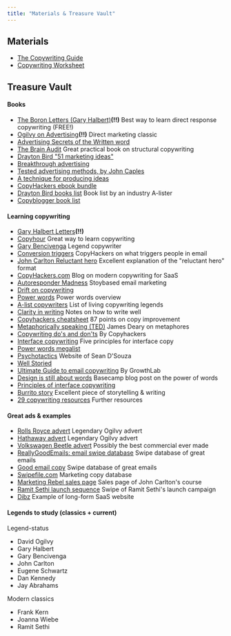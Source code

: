 ```yaml
---
title: "Materials & Treasure Vault"
---
```


## Materials
-  <a target="_blank" href="https://s3.eu-west-2.amazonaws.com/growthcasts-course-materials/Copywriting+Guide.pdf">The Copywriting Guide</a>
-  <a target="_blank" href="https://s3.eu-west-2.amazonaws.com/growthcasts-course-materials/Growthcasts+BONUS+Materials+-+Copywriting+Worksheet.pdf">Copywriting Worksheet</a>


## Treasure Vault

#### Books

- [The Boron Letters (Gary Halbert)](http://www.thegaryhalbertletter.com/Boron/BoronLetterCh1.htm)**(!!)** Best way to learn direct response copywriting (FREE!)
- [Ogilvy on Advertising](https://www.amazon.com/Ogilvy-Advertising-David/dp/039472903X/ref=pd_bxgy_14_img_2?_encoding=UTF8&psc=1&refRID=KKP3YKY980SCDMYDJ7XM)**(!!)** Direct marketing classic
- [Advertising Secrets of the Written word](https://www.amazon.com/Advertising-Secrets-Written-Word-Entrepreneurs/dp/1891686003)
- [The Brain Audit]() Great practical book on structural copywriting
- [Drayton Bird "51 marketing ideas"](http://www.draytonbird.net/helpful_ideas_book_2011.pdf)
- [Breakthrough advertising](https://www.amazon.com/Breakthrough-Advertising-Eugene-M-Schwartz/dp/0887232981)
- [Tested advertising methods, by John Caples](https://www.amazon.com/Advertising-Methods-Prentice-Business-Classics/dp/0130957011)
- [A technique for producing ideas](https://www.amazon.co.uk/gp/product/0071410945)
- [CopyHackers ebook bundle](https://copyhackers.com/product/copy-hackers-bundle-ebooks/)
- [Drayton Bird books list](https://draytonbird.com/best-marketing-books/) Book list by an industry A-lister
- [Copyblogger book list](https://www.copyblogger.com/classic-copywriting-books/?utm_source=feedblitz-cb-free&utm_medium=email&utm_campaign=Copyblogger%20Free%20Access%20and%20Blog%20Updates&utm_content=10%20Classic%20Copywriting%20Books%20for%20Results-Driven%20Content%20Marketers)


#### Learning copywriting
- [Gary Halbert Letters](http://www.thegaryhalbertletter.com/Newletter-archives-protected/newsletters/2006/the_700_million_dollar_man.htm)**(!!)**
- [Copyhour](copyhour.com) Great way to learn copywriting
- [Gary Bencivenga](http://marketingbullets.com/) Legend copywriter
- [Conversion triggers](https://copyhackers.com/2017/08/conversion-triggers-email-campaign/) CopyHackers on what triggers people in email
- [John Carlton Reluctant hero](http://pi4mm.com/28-pros-guide-to-becoming-more-interesting-formula-included/#more-992) Excellent explanation of the "reluctant hero" format
- [CopyHackers.com](https://copyhackers.com) Blog on modern copywriting for SaaS
- [Autoresponder Madness](https://autorespondermadness.com/) Stoybased email marketing
- [Drift on copywriting](https://www.drift.com/blog/what-i-learned-about-writing-copy/)
- [Power words](https://hypnosistrainingacademy.com/3-surefire-power-words-to-gain-power-and-influence-people-fast/) Power words overview
- [A-list copywriters](http://www.josephbushnell.com/greatest-copywriters-copywriting-resources/) List of living copywriting legends
- [Clarity in writing](https://www.awai.com/2007/12/clarity-of-your-writing/) Notes on how to write well
- [Copyhackers cheatsheet](http://copyhackers.com/downloads/worksheets/The-Copy-Hackers-87-Point-Sales-Page-Checklist.pdf) 87 points on copy improvement
- [Metaphorically speaking (TED)](https://www.ted.com/talks/james_geary_metaphorically_speaking) James Deary on metaphores
- [Copywriting do's and don'ts](https://copyhackers.com/2012/06/101-copywriting-dos-and-donts/) By Copyhackers
- [Interface copywriting](https://library.gv.com/five-principles-for-great-interface-copywriting-ff01af70e75a) Five principles for interface copy
- [Power words megalist](https://smartblogger.com/power-words/)
- [Psychotactics](https://www.psychotactics.com/) Website of Sean D'Souza
- [Well Storied ](https://www.well-storied.com/)
- [Ultimate Guide to email copywriting](https://s3.amazonaws.com/iwt-website/BonusReports/growthlab-ultimate-guide-to-email-copywriting.pdf) By GrowthLab
- [Design is still about words](https://signalvnoise.com/posts/3404-reminder-design-is-still-about-words) Basecamp blog post on the power of words
- [Principles of interface copywriting](https://library.gv.com/five-principles-for-great-interface-copywriting-ff01af70e75a)
- [Burrito story](https://medium.com/@luckyshirt/dear-guy-who-just-made-my-burrito-fd08c0babb57) Excellent piece of storytelling & writing
- [29 copywriting resources](https://writtent.com/blog/29-killer-resources-learn-copywriting/) Further resources


#### Great ads & examples
- [Rolls Royce advert](http://swiped.co/file/rolls-royce-ad-by-david-ogilvy/) Legendary Ogilvy advert
- [Hathaway advert](http://swiped.co/file/man-hathaway-shirt-ad-david-ogilvy/) Legendary Ogilvy advert
- [Volkswagen Beetle advert](https://www.youtube.com/watch?v=ABcckOTVqao) Possibly the best commercial ever made
- [ReallyGoodEmails: email swipe database](https://reallygoodemails.com/) Swipe database of great emails
- [Good email copy](https://www.goodemailcopy.com) Swipe database of great emails
- [Swipefile.com](https://swipefile.com) Marketing copy database
- [Marketing Rebel sales page](https://marketingrebel.com/kick-ass-copywriting-secrets-of-a-marketing-rebel/) Sales page of John Carlton's course
- [Ramit Sethi launch sequence](https://www.copygrad.com/2014/05/09/the-17000-word-beast-ramit-sethi-created-to-launch-his-new-course/) Swipe of Ramit Sethi's launch campaign
- [Dibz](https://dibz.me) Example of long-form SaaS website 


#### Legends to study (classics + current)

Legend-status
- David Ogilvy
- Gary Halbert
- Gary Bencivenga
- John Carlton
- Eugene Schwartz
- Dan Kennedy
- Jay Abrahams

Modern classics
- Frank Kern
- Joanna Wiebe
- Ramit Sethi